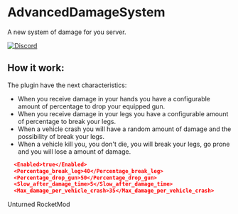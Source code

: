 # AdvancedDamageSystem
A new system of damage for you server.

[![Discord](https://img.shields.io/discord/764502843906064434?label=Discord%20chat)](http://discord.dvtserver.xyz/)

## How it work:
The plugin have the next characteristics:
  - When you receive damage in your hands you have a configurable amount of percentage to drop your equipped gun.
  - When you receive damage in your legs you have a configurable amount of percentage to break your legs.
  - When a vehicle crash you will have a random amount of damage and the possibility of break your legs.
  - When a vehicle kill you, you don't die, you will break your legs, go prone and you will lose a amount of damage.
  
```json
  <Enabled>true</Enabled>
  <Percentage_break_leg>40</Percentage_break_leg>
  <Percentage_drop_gun>50</Percentage_drop_gun>
  <Slow_after_damage_time>5</Slow_after_damage_time>
  <Max_damage_per_vehicle_crash>35</Max_damage_per_vehicle_crash>
```

Unturned RocketMod
